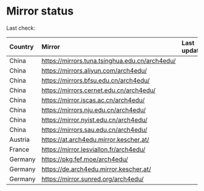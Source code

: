 <script src="./time.js"></script>
# Mirror status
Last check: <script type="text/javascript">localize(1716189551.0081127);</script>

|Country|Mirror|Last update|
|:------|:-----|:----------|
|China|https://mirrors.tuna.tsinghua.edu.cn/arch4edu/|<script type="text/javascript">localize(1716143409);</script>|
|China|https://mirrors.aliyun.com/arch4edu/|<script type="text/javascript">localize(1716143409);</script>|
|China|https://mirrors.bfsu.edu.cn/arch4edu/|<script type="text/javascript">localize(1716143409);</script>|
|China|https://mirrors.cernet.edu.cn/arch4edu/|<script type="text/javascript">localize(1716143409);</script>|
|China|https://mirror.iscas.ac.cn/arch4edu/|<script type="text/javascript">localize(1716143409);</script>|
|China|https://mirrors.nju.edu.cn/arch4edu/|<script type="text/javascript">localize(1716143409);</script>|
|China|https://mirror.nyist.edu.cn/arch4edu/|<script type="text/javascript">localize(1716143409);</script>|
|China|https://mirrors.sau.edu.cn/arch4edu/|<script type="text/javascript">localize(1716143409);</script>|
|Austria|https://at.arch4edu.mirror.kescher.at/|<script type="text/javascript">localize(1716143409);</script>|
|France|https://mirror.lesviallon.fr/arch4edu/|<script type="text/javascript">localize(1716143409);</script>|
|Germany|https://pkg.fef.moe/arch4edu/|<script type="text/javascript">localize(1716143409);</script>|
|Germany|https://de.arch4edu.mirror.kescher.at/|<script type="text/javascript">localize(1716143409);</script>|
|Germany|https://mirror.sunred.org/arch4edu/|<script type="text/javascript">localize(1716143409);</script>|

<script src="./tablefilter/tablefilter.js"></script>
<script src="./table.js"></script>